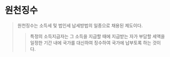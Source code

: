 # 원천징수

> 원천징수는 소득세 및 법인세 납세방법의 일종으로 채용된 제도이다.
>
> > 특정의 소득지급자는 그 소득을 지급할 때에 지급받는 자가 부담할 세액을 일정한 기간 내에 국가를 대신하여 징수하여 국가에 납부토록 하는 것이다.
